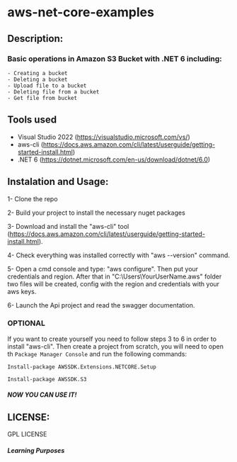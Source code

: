 # aws-net-core-examples

## Description: 
  ### Basic operations in Amazon S3 Bucket with .NET 6 including:
  	- Creating a bucket
	- Deleting a bucket
	- Upload file to a bucket
	- Deleting file from a bucket
	- Get file from bucket

## Tools used
  - Visual Studio 2022 (https://visualstudio.microsoft.com/vs/)
  - aws-cli (https://docs.aws.amazon.com/cli/latest/userguide/getting-started-install.html)
  - .NET 6 (https://dotnet.microsoft.com/en-us/download/dotnet/6.0) 

## Instalation and Usage:
  1- Clone the repo
  
  2- Build your project to install the necessary nuget packages

  3- Download and install the "aws-cli" tool (https://docs.aws.amazon.com/cli/latest/userguide/getting-started-install.html).
  
  4- Check everything was installed correctly with "aws --version" command.
  
  5- Open a cmd console and type: "aws configure". Then put your credentials and region. After that in "C:\Users\YourUserName\.aws" folder two files will be created, config with the region and credentials with your aws keys.
  
  6- Launch the Api project and read the swagger documentation.
  
### OPTIONAL 
  If you want to create yourself you need to follow steps 3 to 6 in order to install "aws-cli". 
  Then create a project from scratch, you will need to open th `Package Manager Console` and run the following commands:
  
	Install-package AWSSDK.Extensions.NETCORE.Setup
	
	Install-package AWSSDK.S3
  
##### *NOW YOU CAN USE IT!*

## LICENSE:
  GPL LICENSE

#### *Learning Purposes*
